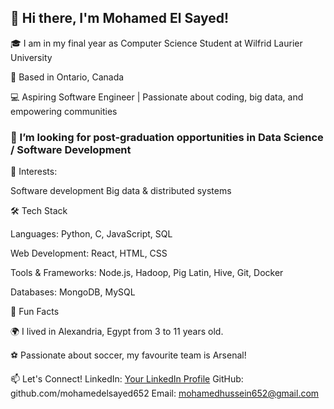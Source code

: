 ## 👋 Hi there, I'm Mohamed El Sayed!
🎓 I am in my final year as Computer Science Student at Wilfrid Laurier University

📍 Based in Ontario, Canada

💻 Aspiring Software Engineer | Passionate about coding, big data, and empowering communities

### 🤔 I’m looking for post-graduation opportunities in Data Science / Software Development

🌟 Interests:

Software development
Big data & distributed systems


🛠️ Tech Stack

Languages: Python, C, JavaScript, SQL

Web Development: React, HTML, CSS

Tools & Frameworks: Node.js, Hadoop, Pig Latin, Hive, Git, Docker

Databases: MongoDB, MySQL

🌟 Fun Facts

🌍 I lived in Alexandria, Egypt from 3 to 11 years old.

⚽ Passionate about soccer, my favourite team is Arsenal!






📫 Let's Connect!
LinkedIn: [Your LinkedIn Profile](https://www.linkedin.com/in/mohamedelsayed7/)
GitHub: github.com/mohamedelsayed652
Email: mohamedhussein652@gmail.com
<!--
**mohamedelsayed652/mohamedelsayed652** is a ✨ _special_ ✨ repository because its `README.md` (this file) appears on your GitHub profile.

Here are some ideas to get you started:

- 🔭 I’m currently working on ...
- 🌱 I’m currently learning ...
- 👯 I’m looking to collaborate on ...
- 🤔 I’m looking for help with ...
- 💬 Ask me about ...
- 📫 How to reach me: ...
- 😄 Pronouns: ...
- ⚡ Fun fact: ...
-->

